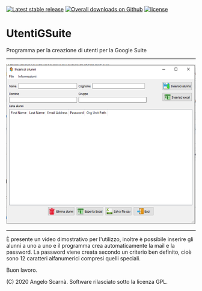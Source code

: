 [![Latest stable release](https://img.shields.io/github/release/UtentiGSuite/UtentiGSuite.svg?maxAge=3600)](https://github.com/kratos83/UtentiGSuite/releases)
[![Overall downloads on Github](https://img.shields.io/github/downloads/kratos83/UtentiGSuite/total.svg?maxAge=3600)](https://github.com/kratos83/UtentiGSuite/releases)
[![license](https://img.shields.io/badge/license-GPLv2-green.svg)](LICENSE)

# UtentiGSuite
Programma per la creazione di utenti per la Google Suite

------------------------------------------------------------------------
![ScreenShot](https://github.com/kratos83/UtentiGSuite/blob/master/utenti.PNG)

------------------------------------------------------------------------

È presente un video dimostrativo per l'utilizzo, inoltre è possibile inserire gli alunni a uno a uno 
e il programma crea automaticamente la mail e la password. La password viene creata secondo un criterio
ben definito, cioè sono 12 caratteri alfanumerici compresi quelli speciali.

Buon lavoro.

(C) 2020 Angelo Scarnà. Software rilasciato sotto la licenza GPL. 
